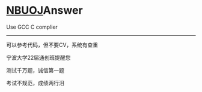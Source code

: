 # [NBUOJ](http://nbuoj.com/)Answer

Use GCC C complier
***
可以参考代码，但不要CV，系统有查重

宁波大学22届通创班提醒您

测试千万题，诚信第一题

考试不规范，成绩两行泪
